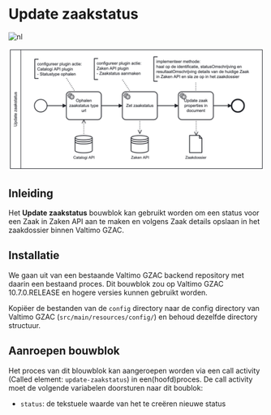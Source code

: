 # Update zaakstatus
![nl](https://img.shields.io/badge/lang-nl-g.svg)

![update-zaakstatus](update-zaakstatus.png)
## Inleiding
Het **Update zaakstatus** bouwblok kan gebruikt worden om een status voor een Zaak in Zaken API aan te maken en volgens 
Zaak details opslaan in het zaakdossier binnen Valtimo GZAC.
   
## Installatie
We gaan uit van een bestaande Valtimo GZAC backend repository met daarin een bestaand proces.
Dit bouwblok zou op Valtimo GZAC 10.7.0.RELEASE en hogere versies kunnen gebruikt worden.

Kopiëer de bestanden van de `config` directory naar de config directory van Valtimo GZAC (`src/main/resources/config/`)
en behoud dezelfde directory structuur.

## Aanroepen bouwblok

Het proces van dit blouwblok kan aangeroepen worden via een call activity (Called element: `update-zaakstatus`) 
in een(hoofd)proces. De call activity moet de volgende variabelen doorsturen naar dit boublok:
- `status`: de tekstuele waarde van het te creëren nieuwe status
